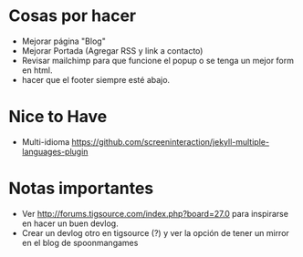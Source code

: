 # Cosas por hacer

* Mejorar página "Blog"
* Mejorar Portada (Agregar RSS y link a contacto)
* Revisar mailchimp para que funcione el popup o se tenga un mejor form en html.
* hacer que el footer siempre esté abajo.


# Nice to Have

* Multi-idioma https://github.com/screeninteraction/jekyll-multiple-languages-plugin

# Notas importantes

* Ver http://forums.tigsource.com/index.php?board=27.0 para inspirarse en hacer un buen devlog.
* Crear un devlog otro en tigsource (?) y ver la opción de tener un mirror en el blog de spoonmangames
